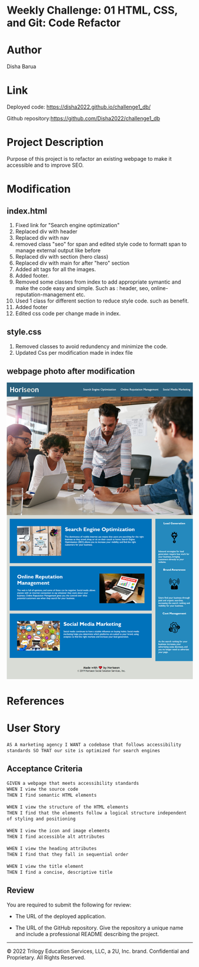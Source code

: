 # Weekly Challenge: 01 HTML, CSS, and Git: Code Refactor

# Author
Disha Barua

# Link
Deployed code: https://disha2022.github.io/challenge1_db/

Github repository:https://github.com/Disha2022/challenge1_db

# Project Description
Purpose of this project is to refactor an existing webpage to make it accessible and to improve SEO. 

# Modification
## index.html
1. Fixed link for "Search engine optimization"
2. Replaced div with header
3. Replaced div with nav
4. removed class "seo" for span and edited style code to formatt span to manage external output like before 
5. Replaced div with section (hero class)
6. Replaced div with main for after "hero" section
7. Added alt tags for all the images.
8. Added footer.
9. Removed some classes from index to add appropriate symantic and make the code easy and simple. Such as : header, seo, online-reputation-management etc.
10. Used 1 class for different section to reduce style code. such as benefit.
11. Added footer
12. Edited css code per change made in index. 

## style.css
1. Removed classes to avoid redundency and minimize the code.
2. Updated Css per modification made in index file

## webpage photo after modification
![photo of the Webpage after modification.](./assets/images/horiseon.png)


# References
# User Story
```
AS A marketing agency I WANT a codebase that follows accessibility standards SO THAT our site is optimized for search engines
```

## Acceptance Criteria
```
GIVEN a webpage that meets accessibility standards
WHEN I view the source code
THEN I find semantic HTML elements

WHEN I view the structure of the HTML elements
THEN I find that the elements follow a logical structure independent of styling and positioning

WHEN I view the icon and image elements
THEN I find accessible alt attributes

WHEN I view the heading attributes
THEN I find that they fall in sequential order

WHEN I view the title element
THEN I find a concise, descriptive title
```

## Review

You are required to submit the following for review:

* The URL of the deployed application.

* The URL of the GitHub repository. Give the repository a unique name and include a professional README describing the project.

- - -
© 2022 Trilogy Education Services, LLC, a 2U, Inc. brand. Confidential and Proprietary. All Rights Reserved.
